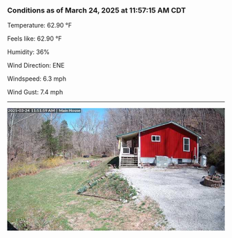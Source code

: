 ### Conditions as of March 24, 2025 at 11:57:15 AM CDT 

Temperature: 62.90 &deg;F

Feels like: 62.90 &deg;F

Humidity: 36%

Wind Direction: ENE

Windspeed: 6.3 mph

Wind Gust: 7.4 mph

---

<img src="./images/latest.jpeg"/>

